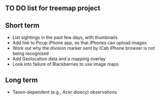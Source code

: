 TO DO list for treemap project
------------------------------

Short term
----------

  * List sightings in the past few days, with thumbnails
  * Add link to Picup iPhone app, so that iPhones can upload images
  * Work out why the division marker sent by iCab iPhone browser is not
    being recognized
  * Add Geolocation data and a mapping overlay
  * Look into failure of Blackberries to use image maps

Long term
---------

  * Taxon-dependent (e.g., _Acer_ dioecy) observations
